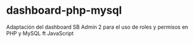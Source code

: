 # dashboard-php-mysql
Adaptación del dashboard SB Admin 2 para el uso de roles y permisos en PHP y MySQL ft JavaScript
